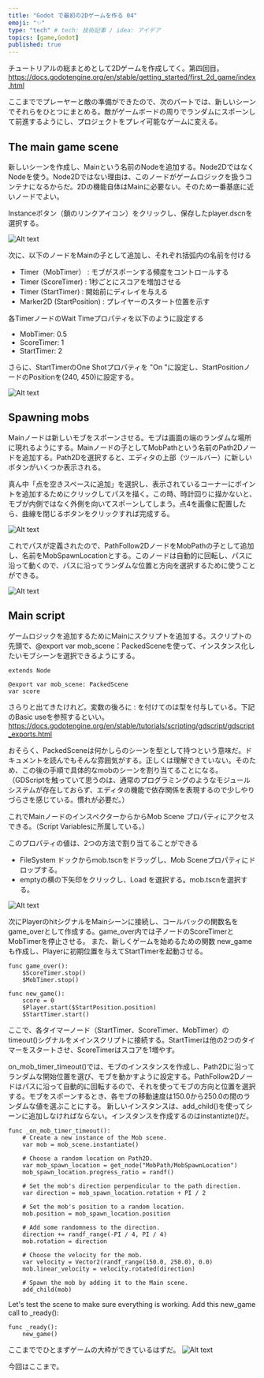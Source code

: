 ```yaml
---
title: "Godot で最初の2Dゲームを作る 04"
emoji: "✨"
type: "tech" # tech: 技術記事 / idea: アイデア
topics: [game,Godot]
published: true
---
```

チュートリアルの総まとめとして2Dゲームを作成してく。第四回目。
https://docs.godotengine.org/en/stable/getting_started/first_2d_game/index.html

ここまででプレーヤーと敵の準備ができたので、次のパートでは、新しいシーンでそれらをひとつにまとめる。敵がゲームボードの周りでランダムにスポーンして前進するようにし、プロジェクトをプレイ可能なゲームに変える。

## The main game scene

新しいシーンを作成し、Mainという名前のNodeを追加する。Node2DではなくNodeを使う。Node2Dではない理由は、このノードがゲームロジックを扱うコンテナになるからだ。2Dの機能自体はMainに必要ない。そのため一番基底に近いノードでよい。

Instanceボタン（鎖のリンクアイコン）をクリックし、保存したplayer.dscnを選択する。

![Alt text](/images/articles/godot-my-first-2dgame04/addplayer.png)


次に、以下のノードをMainの子として追加し、それぞれ括弧内の名前を付ける

- Timer（MobTimer） : モブがスポーンする頻度をコントロールする
- Timer (ScoreTimer) : 1秒ごとにスコアを増加させる
- Timer (StartTimer) : 開始前にディレイを与える
- Marker2D (StartPosition) : プレイヤーのスタート位置を示す

各TimerノードのWait Timeプロパティを以下のように設定する

- MobTimer: 0.5
- ScoreTimer: 1
- StartTimer: 2

さらに、StartTimerのOne Shotプロパティを "On "に設定し、StartPositionノードのPositionを(240, 450)に設定する。

![Alt text](/images/articles/godot-my-first-2dgame04/tochu.png)

## Spawning mobs
Mainノードは新しいモブをスポーンさせる。モブは画面の端のランダムな場所に現れるようにする。Mainノードの子としてMobPathという名前のPath2Dノードを追加する。Path2Dを選択すると、エディタの上部（ツールバー）に新しいボタンがいくつか表示される。

真ん中「点を空きスペースに追加」を選択し、表示されているコーナーにポイントを追加するためにクリックしてパスを描く。この時、時計回りに描かないと、モブが内側ではなく外側を向いてスポーンしてしまう。点4を画像に配置したら、曲線を閉じるボタンをクリックすれば完成する。

![Alt text](/images/articles/godot-my-first-2dgame04/curve.png)


これでパスが定義されたので、PathFollow2DノードをMobPathの子として追加し、名前をMobSpawnLocationとする。このノードは自動的に回転し、パスに沿って動くので、パスに沿ってランダムな位置と方向を選択するために使うことができる。

![Alt text](/images/articles/godot-my-first-2dgame04/mid-scene.png)


## Main script

ゲームロジックを追加するためにMainにスクリプトを追加する。スクリプトの先頭で、@export var mob_scene：PackedSceneを使って、インスタンス化したいモブシーンを選択できるようにする。

```
extends Node

@export var mob_scene: PackedScene
var score
```
さらりと出てきたけれど。変数の後ろに : を付けてのは型を付与している。下記のBasic useを参照するといい。
https://docs.godotengine.org/en/stable/tutorials/scripting/gdscript/gdscript_exports.html

おそらく、PackedSceneは何かしらのシーンを型として持つという意味だ。ドキュメントを読んでもそんな雰囲気がする。正しくは理解できていない。そのため、この後の手順で具体的なmobのシーンを割り当てることになる。
（GDScriptを触っていて思うのは、通常のプログラミングのようなモジュールシステムが存在しておらず、エディタの機能で依存関係を表現するので少しやりづらさを感じている。慣れが必要だ。）

これでMainノードのインスペクターからからMob Scene プロパティにアクセスできる。（Script Variablesに所属している。）

このプロパティの値は、2つの方法で割り当てることができる

- FileSystem ドックからmob.tscnをドラッグし、Mob Sceneプロパティにドロップする。
- emptyの横の下矢印をクリックし、Load を選択する。mob.tscnを選択する。 

![Alt text](/images/articles/godot-my-first-2dgame04/MobScene.png)

次にPlayerのhitシグナルをMainシーンに接続し、コールバックの関数名をgame_overとして作成する。game_over内では子ノードのScoreTimerとMobTimerを停止させる。
また、新しくゲームを始めるための関数 new_gameも作成し、Playerに初期位置を与えてStartTimerを起動させる。

```
func game_over():
	$ScoreTimer.stop()
	$MobTimer.stop()

func new_game():
	score = 0
	$Player.start($StartPosition.position)
	$StartTimer.start()
```

ここで、各タイマーノード（StartTimer、ScoreTimer、MobTimer）のtimeout()シグナルをメインスクリプトに接続する。StartTimerは他の2つのタイマーをスタートさせ、ScoreTimerはスコアを1増やす。


on_mob_timer_timeout()では、モブのインスタンスを作成し、Path2Dに沿ってランダムな開始位置を選び、モブを動かすように設定する。PathFollow2Dノードはパスに沿って自動的に回転するので、それを使ってモブの方向と位置を選択する。モブをスポーンするとき、各モブの移動速度は150.0から250.0の間のランダムな値を選ぶことにする。
新しいインスタンスは、add_child()を使ってシーンに追加しなければならない。インスタンスを作成するのはinstantizte()だ。

```
func _on_mob_timer_timeout():
	# Create a new instance of the Mob scene.
	var mob = mob_scene.instantiate()

	# Choose a random location on Path2D.
	var mob_spawn_location = get_node("MobPath/MobSpawnLocation")
	mob_spawn_location.progress_ratio = randf()

	# Set the mob's direction perpendicular to the path direction.
	var direction = mob_spawn_location.rotation + PI / 2

	# Set the mob's position to a random location.
	mob.position = mob_spawn_location.position

	# Add some randomness to the direction.
	direction += randf_range(-PI / 4, PI / 4)
	mob.rotation = direction

	# Choose the velocity for the mob.
	var velocity = Vector2(randf_range(150.0, 250.0), 0.0)
	mob.linear_velocity = velocity.rotated(direction)

	# Spawn the mob by adding it to the Main scene.
	add_child(mob)
```

Let's test the scene to make sure everything is working. Add this new_game call to _ready():

```
func _ready():
	new_game()
```

ここまででひとまずゲームの大枠ができているはずだ。
![Alt text](/images/articles/godot-my-first-2dgame04/game.png)

今回はここまで。